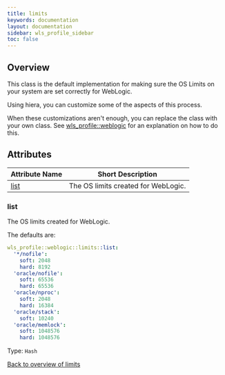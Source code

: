 ```yaml
---
title: limits
keywords: documentation
layout: documentation
sidebar: wls_profile_sidebar
toc: false
---
```

## Overview

This class is the default implementation for making sure the OS Limits on your system are set correctly for WebLogic.

Using hiera, you can customize some of the aspects of this process.

When these customizations aren't enough, you can replace the class with your own class. See [wls_profile::weblogic](./weblogic.html) for an explanation on how to do this.





## Attributes



Attribute Name       | Short Description                   |
-------------------- | ----------------------------------- |
[list](#limits_list) | The OS limits created for WebLogic. |




### list<a name='limits_list'>

The OS limits created for WebLogic.

The defaults are:

```yaml
wls_profile::weblogic::limits::list:
  '*/nofile':
    soft: 2048
    hard: 8192
  'oracle/nofile':
    soft: 65536
    hard: 65536
  'oracle/nproc':
    soft: 2048
    hard: 16384
  'oracle/stack':
    soft: 10240
  'oracle/memlock':
    soft: 1048576
    hard: 1048576
```
Type: `Hash`


[Back to overview of limits](#attributes)
